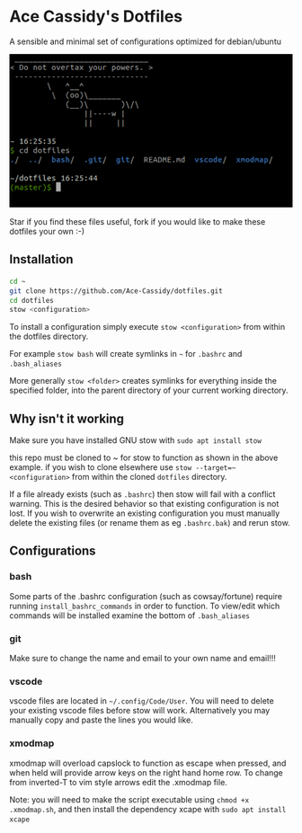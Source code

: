# Ace Cassidy's Dotfiles

A sensible and minimal set of configurations optimized for debian/ubuntu

![screenshot](screenshot.png)

Star if you find these files useful, fork if you would like to make these dotfiles your own :-)

## Installation

```bash
cd ~
git clone https://github.com/Ace-Cassidy/dotfiles.git
cd dotfiles
stow <configuration>
```

To install a configuration simply execute ```stow <configuration>``` from within the dotfiles directory.

For example ```stow bash``` will create symlinks in ```~``` for ```.bashrc``` and ```.bash_aliases```

More generally ```stow <folder>``` creates symlinks for everything inside the specified folder, into the parent directory of your current working directory.

## Why isn't it working

Make sure you have installed GNU stow with ```sudo apt install stow```

this repo must be cloned to ~ for stow to function as shown in the above example. if you wish to clone elsewhere use ```stow --target=~ <configuration>``` from within the cloned ``dotfiles`` directory.

If a file already exists (such as ```.bashrc```) then stow will fail with a conflict warning. This is the desired behavior so that existing configuration is not lost. If you wish to overwrite an existing configuration you must manually delete the existing files (or rename them as eg ```.bashrc.bak```) and rerun stow.

## Configurations

### bash

Some parts of the .bashrc configuration (such as cowsay/fortune) require running ```install_bashrc_commands``` in order to function. To view/edit which commands will be installed examine the bottom of ```.bash_aliases```

### git

Make sure to change the name and email to your own name and email!!!

### vscode

vscode files are located in ```~/.config/Code/User```. You will need to delete your existing vscode files before stow will work. Alternatively you may manually copy and paste the lines you would like.

### xmodmap

xmodmap will overload capslock to function as escape when pressed, and when held will provide arrow keys on the right hand home row. To change from inverted-T to vim style arrows edit the .xmodmap file.

Note: you will need to make the script executable using ```chmod +x .xmodmap.sh```, and then install the dependency xcape with ```sudo apt install xcape```

